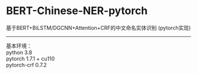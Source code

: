# BERT-Chinese-NER-pytorch
基于BERT+BiLSTM/DGCNN+Attention+CRF的中文命名实体识别 (pytorch实现)<br>
<hr>
基本环境：<br>
python 3.8 <br>
pytorch 1.7.1 + cu110 <br>
pytorch-crf 0.7.2 <br>
